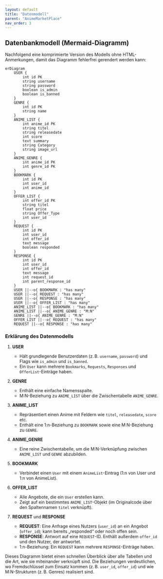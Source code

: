 ```yaml
---
layout: default
title: "Datenmodell"
parent: "AnimeMarketPlace"
nav_order: 3
---
```


## Datenbankmodell (Mermaid-Diagramm)

Nachfolgend eine komprimierte Version des Modells ohne HTML-Anmerkungen, damit das Diagramm fehlerfrei gerendert werden kann:

```mermaid
erDiagram
    USER {
        int id PK
        string username
        string password
        boolean is_admin
        boolean is_banned
    }
    GENRE {
        int id PK
        string name
    }
    ANIME_LIST {
        int anime_id PK
        string titel
        string releasedate
        int score
        text summary
        string Category
        string image_url
    }
    ANIME_GENRE {
        int anime_id PK
        int genre_id PK
    }
    BOOKMARK {
        int id PK
        int user_id
        int anime_id
    }
    OFFER_LIST {
        int offer_id PK
        string titel
        float price
        string Offer_Type
        int user_id
    }
    REQUEST {
        int id PK
        int user_id
        int offer_id
        text message
        boolean responded
    }
    RESPONSE {
        int id PK
        int user_id
        int offer_id
        text message
        int request_id
        int parent_response_id
    }
    USER ||--o{ BOOKMARK : "has many"
    USER ||--o{ REQUEST : "has many"
    USER ||--o{ RESPONSE : "has many"
    USER ||--o{ OFFER_LIST : "has many"
    ANIME_LIST ||--o{ BOOKMARK : "has many"
    ANIME_LIST ||--o{ ANIME_GENRE : "M:N"
    GENRE ||--o{ ANIME_GENRE : "M:N"
    OFFER_LIST ||--o{ REQUEST : "has many"
    REQUEST ||--o{ RESPONSE : "has many"
```

### Erklärung des Datenmodells

1. **USER**  
   - Hält grundlegende Benutzerdaten (z. B. `username`, `password`) und Flags wie `is_admin` und `is_banned`.  
   - Ein `User` kann mehrere `Bookmarks`, `Requests`, `Responses` und `OfferList`-Einträge haben.

2. **GENRE**  
   - Enthält eine einfache Namensspalte.  
   - M:N-Beziehung zu `ANIME_LIST` über die Zwischentabelle `ANIME_GENRE`.

3. **ANIME_LIST**  
   - Repräsentiert einen Anime mit Feldern wie `titel`, `releasedate`, `score` etc.  
   - Enthält eine 1:n-Beziehung zu `BOOKMARK` sowie eine M:N-Beziehung zu `GENRE`.

4. **ANIME_GENRE**  
   - Eine reine Zwischentabelle, um die M:N-Verknüpfung zwischen `ANIME_LIST` und `GENRE` abzubilden.

5. **BOOKMARK**  
   - Verbindet einen `User` mit einem `AnimeList`-Eintrag (1:n von User und 1:n von AnimeList).

6. **OFFER_LIST**  
   - Alle Angebote, die ein `User` erstellen kann.  
   - Zeigt auf ein bestimmtes `ANIME_LIST`-Objekt (im Originalcode über den Spaltennamen `titel` verknüpft).

7. **REQUEST** und **RESPONSE**  
   - **REQUEST**: Eine Anfrage eines Nutzers (`user_id`) an ein Angebot (`offer_id`); kann bereits „responded“ oder noch offen sein.  
   - **RESPONSE**: Antwort auf eine `REQUEST`-ID. Enthält außerdem `offer_id` und den Nutzer, der antwortet.  
   - 1:n-Beziehung: Ein `REQUEST` kann mehrere `RESPONSE`-Einträge haben.  

Dieses Diagramm bietet einen schnellen Überblick über alle Tabellen und die Art, wie sie miteinander verknüpft sind. Die Beziehungen verdeutlichen, wo Fremdschlüssel zum Einsatz kommen (z. B. `user_id`, `offer_id`) und wie M:N-Strukturen (z. B. Genres) realisiert sind.
